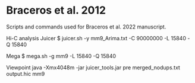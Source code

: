 # Braceros et al. 2012
Scripts and commands used for Braceros et al. 2022 manuscript.

Hi-C analysis
Juicer
$ juicer.sh -y mm9_Arima.txt -C 90000000 -L 15840 -Q 15840

Mega
$ mega.sh -g mm9 -L 15840 -Q 15840

Viewpoint
java -Xmx4048m -jar juicer_tools.jar pre merged_nodups.txt output.hic mm9
